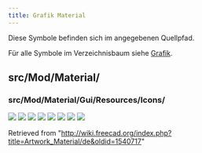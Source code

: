 ```yaml
---
title: Grafik Material
---
```

Diese Symbole befinden sich im angegebenen Quellpfad.

Für alle Symbole im Verzeichnisbaum siehe [Grafik](/Artwork/de "Artwork/de").

## src/Mod/Material/

### src/Mod/Material/Gui/Resources/Icons/

![](/images/List.svg)
![](/images/Material_Edit.svg)
![](/images/MaterialWorkbench.svg)
![](/images/Multiline.svg)
![](/images/Preferences-material.svg)
![](/images/Preview-rendered.svg)
![](/images/Preview-vector.svg)
![](/images/Table.svg)

Retrieved from "<http://wiki.freecad.org/index.php?title=Artwork_Material/de&oldid=1540717>"